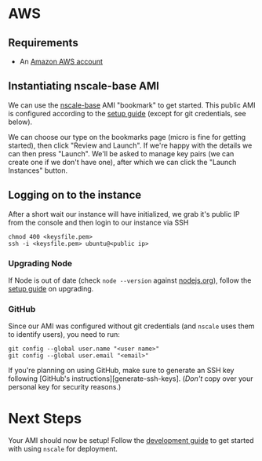 # AWS

## Requirements

* An [Amazon AWS account][AWS-signup]

## Instantiating nscale-base AMI

We can use the <a href="https://console.aws.amazon.com/ec2/v2/home?region=eu-west-1#LaunchInstanceWizard:ami=ami-a405ded3" target="_blank">nscale-base</a> 
AMI "bookmark" to get started. This public AMI is configured according to the
[setup guide][setup-guide] (except for git credentials, see below).

We can choose our type on the bookmarks page (micro is fine for getting started),
then click "Review and Launch". If we're happy with the details we can then press
"Launch". We'll be asked to manage key pairs (we can create one if we don't have one),
after which we can click the "Launch Instances" button.

## Logging on to the instance

After a short wait our instance will have initialized, we grab it's public IP from 
the console and then login to our instance via SSH

```
chmod 400 <keysfile.pem>
ssh -i <keysfile.pem> ubuntu@<public ip>
```

### Upgrading Node

If Node is out of date (check `node --version` against [nodejs.org][nodejs]),
follow the [setup guide][setup-guide] on upgrading.

### GitHub

Since our AMI was configured without git credentials (and `nscale` uses them
to identify users), you need to run:

```
git config --global user.name "<user name>"
git config --global user.email "<email>"
```

If you're planning on using GitHub, make sure to generate an SSH key following
[GitHub's instructions][generate-ssh-keys]. (*Don't* copy over your personal key
for security reasons.)

# Next Steps

Your AMI should now be setup! Follow the [development guide][development-guide]
to get started with using `nscale` for deployment.

[AWS-signup]: https://portal.aws.amazon.com/gp/aws/developer/registration/index.html?nc1=h_ct
[nodejs]: http://nodejs.org
[setup-guide]: setup-guide.md
[development-guide]: development-guide.md

